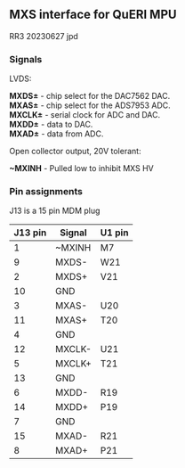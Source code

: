 ## MXS interface for QuERI MPU

RR3 20230627 jpd
### Signals

LVDS:

**MXDS±** - chip select for the DAC7562 DAC.  
**MXAS±** - chip select for the ADS7953 ADC.  
**MXCLK±** - serial clock for ADC and DAC.  
**MXDD±** - data to DAC.  
**MXAD±** - data from ADC.

Open collector output, 20V tolerant:

**~MXINH** - Pulled low to inhibit MXS HV

### Pin assignments

J13 is a 15 pin MDM plug

J13 pin | Signal | U1 pin
------ | ------- | ------
1   |  ~MXINH | M7
9 | MXDS- | W21
2 | MXDS+ | V21
10 | GND |
3 | MXAS- | U20
11 | MXAS+ | T20
4 | GND |
12 | MXCLK- | U21
5 | MXCLK+ | T21
13 | GND |
6 | MXDD- | R19
14 | MXDD+ | P19
7 | GND
15 | MXAD- | R21
8 | MXAD+ | P21

